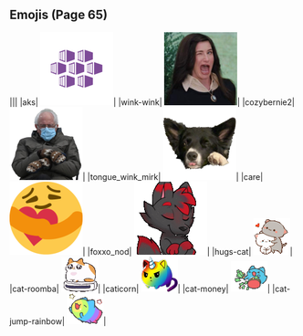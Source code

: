 
## Emojis (Page 65)
|||
|aks| ![aks](/output/aks.png)|
|wink-wink| ![wink-wink](/output/wink-wink.png)|
|cozybernie2| ![cozybernie2](/output/cozybernie2.png)|
|tongue_wink_mirk| ![tongue_wink_mirk](/output/tongue_wink_mirk.png)|
|care| ![care](/output/care.png)|
|foxxo_nod| ![foxxo_nod](/output/foxxo_nod.gif)|
|hugs-cat| ![hugs-cat](/output/hugs-cat.gif)|
|cat-roomba| ![cat-roomba](/output/cat-roomba.gif)|
|caticorn| ![caticorn](/output/caticorn.png)|
|cat-money| ![cat-money](/output/cat-money.gif)|
|cat-jump-rainbow| ![cat-jump-rainbow](/output/cat-jump-rainbow.gif)|